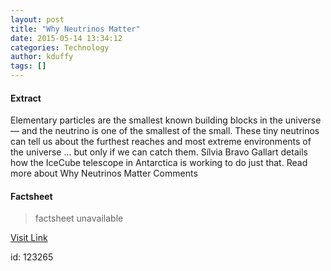 ```yaml
---
layout: post
title: "Why Neutrinos Matter"
date: 2015-05-14 13:34:12
categories: Technology
author: kduffy
tags: []
---
```



#### Extract
>
Elementary particles are the smallest known building blocks in the universe — and the neutrino is one of the smallest of the small. These tiny neutrinos can tell us about the furthest reaches and most extreme environments of the universe ... but only if we can catch them. Sílvia Bravo Gallart details how the IceCube telescope in Antarctica is working to do just that.
Read more about Why Neutrinos Matter Comments

#### Factsheet
>factsheet unavailable

[Visit Link](http://www.pddnet.com/videos/2015/05/why-neutrinos-matter)

id:  123265
